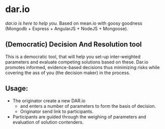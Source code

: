 dar.io
======

*dar.io is here to help you.* 
Based on mean.io with goosy goodness (Mongodb + Express + AngularJS + NodeJS + Mongoose).

## (Democratic) Decision And Resolution tool
This is a democratic tool, that will help you set-up inter-weighted parameters
and evaluate competing solutions based on these. Dar.io promotes informed, 
evidence-based decisions thus minimizing risks while covering the ass of you
(the decision maker) in the process.

## Usage:

- The originator create a new DAR.io
  - and enters a number of parameters to form the basis of decision.
  - Originator send link to participants.
- Participants are guided through the weighing of parameters and evaluation of solution contenders.

